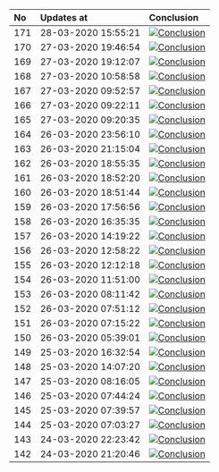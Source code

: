| No  | Updates at          | Conclusion                                                                                                                                                                 |
| :-- | :------------------ | :------------------------------------------------------------------------------------------------------------------------------------------------------------------------- |
| 171 | 28-03-2020 15:55:21 | [![Conclusion](https://img.shields.io/badge/build-pass-brightgreen)](https://github.com/e2e-boilerplate/webdriverio-es-modules-babel-jasmine-assert/actions/runs/65439917) |
| 170 | 27-03-2020 19:46:54 | [![Conclusion](https://img.shields.io/badge/build-pass-brightgreen)](https://github.com/e2e-boilerplate/webdriverio-es-modules-babel-jasmine-assert/actions/runs/64985313) |
| 169 | 27-03-2020 19:12:07 | [![Conclusion](https://img.shields.io/badge/build-pass-brightgreen)](https://github.com/e2e-boilerplate/webdriverio-es-modules-babel-jasmine-assert/actions/runs/64974213) |
| 168 | 27-03-2020 10:58:58 | [![Conclusion](https://img.shields.io/badge/build-pass-brightgreen)](https://github.com/e2e-boilerplate/webdriverio-es-modules-babel-jasmine-assert/actions/runs/64680786) |
| 167 | 27-03-2020 09:52:57 | [![Conclusion](https://img.shields.io/badge/build-pass-brightgreen)](https://github.com/e2e-boilerplate/webdriverio-es-modules-babel-jasmine-assert/actions/runs/64637455) |
| 166 | 27-03-2020 09:22:11 | [![Conclusion](https://img.shields.io/badge/build-pass-brightgreen)](https://github.com/e2e-boilerplate/webdriverio-es-modules-babel-jasmine-assert/actions/runs/64621011) |
| 165 | 27-03-2020 09:20:35 | [![Conclusion](https://img.shields.io/badge/build-pass-brightgreen)](https://github.com/e2e-boilerplate/webdriverio-es-modules-babel-jasmine-assert/actions/runs/64620102) |
| 164 | 26-03-2020 23:56:10 | [![Conclusion](https://img.shields.io/badge/build-pass-brightgreen)](https://github.com/e2e-boilerplate/webdriverio-es-modules-babel-jasmine-assert/actions/runs/64316446) |
| 163 | 26-03-2020 21:15:04 | [![Conclusion](https://img.shields.io/badge/build-pass-brightgreen)](https://github.com/e2e-boilerplate/webdriverio-es-modules-babel-jasmine-assert/actions/runs/64253876) |
| 162 | 26-03-2020 18:55:35 | [![Conclusion](https://img.shields.io/badge/build-pass-brightgreen)](https://github.com/e2e-boilerplate/webdriverio-es-modules-babel-jasmine-assert/actions/runs/64176367) |
| 161 | 26-03-2020 18:52:20 | [![Conclusion](https://img.shields.io/badge/build-pass-brightgreen)](https://github.com/e2e-boilerplate/webdriverio-es-modules-babel-jasmine-assert/actions/runs/64175184) |
| 160 | 26-03-2020 18:51:44 | [![Conclusion](https://img.shields.io/badge/build-fail-red)](https://github.com/e2e-boilerplate/webdriverio-es-modules-babel-jasmine-assert/actions/runs/64174941)         |
| 159 | 26-03-2020 17:56:56 | [![Conclusion](https://img.shields.io/badge/build-pass-brightgreen)](https://github.com/e2e-boilerplate/webdriverio-es-modules-babel-jasmine-assert/actions/runs/64145901) |
| 158 | 26-03-2020 16:35:35 | [![Conclusion](https://img.shields.io/badge/build-pass-brightgreen)](https://github.com/e2e-boilerplate/webdriverio-es-modules-babel-jasmine-assert/actions/runs/64099205) |
| 157 | 26-03-2020 14:19:22 | [![Conclusion](https://img.shields.io/badge/build-pass-brightgreen)](https://github.com/e2e-boilerplate/webdriverio-es-modules-babel-jasmine-assert/actions/runs/64017173) |
| 156 | 26-03-2020 12:58:22 | [![Conclusion](https://img.shields.io/badge/build-fail-red)](https://github.com/e2e-boilerplate/webdriverio-es-modules-babel-jasmine-assert/actions/runs/63958714)         |
| 155 | 26-03-2020 12:12:18 | [![Conclusion](https://img.shields.io/badge/build-pass-brightgreen)](https://github.com/e2e-boilerplate/webdriverio-es-modules-babel-jasmine-assert/actions/runs/63930888) |
| 154 | 26-03-2020 11:51:00 | [![Conclusion](https://img.shields.io/badge/build-pass-brightgreen)](https://github.com/e2e-boilerplate/webdriverio-es-modules-babel-jasmine-assert/actions/runs/63911142) |
| 153 | 26-03-2020 08:11:42 | [![Conclusion](https://img.shields.io/badge/build-pass-brightgreen)](https://github.com/e2e-boilerplate/webdriverio-es-modules-babel-jasmine-assert/actions/runs/63768470) |
| 152 | 26-03-2020 07:51:12 | [![Conclusion](https://img.shields.io/badge/build-pass-brightgreen)](https://github.com/e2e-boilerplate/webdriverio-es-modules-babel-jasmine-assert/actions/runs/63750995) |
| 151 | 26-03-2020 07:15:22 | [![Conclusion](https://img.shields.io/badge/build-pass-brightgreen)](https://github.com/e2e-boilerplate/webdriverio-es-modules-babel-jasmine-assert/actions/runs/63735450) |
| 150 | 26-03-2020 05:39:01 | [![Conclusion](https://img.shields.io/badge/build-pass-brightgreen)](https://github.com/e2e-boilerplate/webdriverio-es-modules-babel-jasmine-assert/actions/runs/63672918) |
| 149 | 25-03-2020 16:32:54 | [![Conclusion](https://img.shields.io/badge/build-pass-brightgreen)](https://github.com/e2e-boilerplate/webdriverio-es-modules-babel-jasmine-assert/actions/runs/63292815) |
| 148 | 25-03-2020 14:07:20 | [![Conclusion](https://img.shields.io/badge/build-pass-brightgreen)](https://github.com/e2e-boilerplate/webdriverio-es-modules-babel-jasmine-assert/actions/runs/63206557) |
| 147 | 25-03-2020 08:16:05 | [![Conclusion](https://img.shields.io/badge/build-pass-brightgreen)](https://github.com/e2e-boilerplate/webdriverio-es-modules-babel-jasmine-assert/actions/runs/62974216) |
| 146 | 25-03-2020 07:44:24 | [![Conclusion](https://img.shields.io/badge/build-pass-brightgreen)](https://github.com/e2e-boilerplate/webdriverio-es-modules-babel-jasmine-assert/actions/runs/62952851) |
| 145 | 25-03-2020 07:39:57 | [![Conclusion](https://img.shields.io/badge/build-pass-brightgreen)](https://github.com/e2e-boilerplate/webdriverio-es-modules-babel-jasmine-assert/actions/runs/62951481) |
| 144 | 25-03-2020 07:03:27 | [![Conclusion](https://img.shields.io/badge/build-pass-brightgreen)](https://github.com/e2e-boilerplate/webdriverio-es-modules-babel-jasmine-assert/actions/runs/62929004) |
| 143 | 24-03-2020 22:23:42 | [![Conclusion](https://img.shields.io/badge/build-pass-brightgreen)](https://github.com/e2e-boilerplate/webdriverio-es-modules-babel-jasmine-assert/actions/runs/62685971) |
| 142 | 24-03-2020 21:20:46 | [![Conclusion](https://img.shields.io/badge/build-pass-brightgreen)](https://github.com/e2e-boilerplate/webdriverio-es-modules-babel-jasmine-assert/actions/runs/62659734) |
